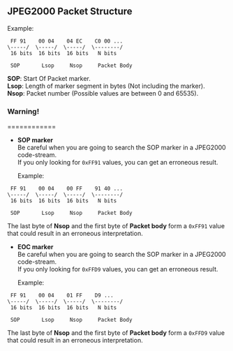 ## JPEG2000 Packet Structure

Example:  

```
 FF 91    00 04    04 EC    C0 00 ...
\-----/  \-----/  \-----/  \--------/
 16 bits  16 bits  16 bits   N bits
 
 SOP       Lsop     Nsop     Packet Body
```

**SOP**: Start Of Packet marker.  
**Lsop**: Length of marker segment in bytes (Not including the marker).  
**Nsop**: Packet number (Possible values are between 0 and 65535).  


### Warning!
============

* **SOP marker**  
Be careful when you are going to search the SOP marker in a JPEG2000 code-stream.  
If you only looking for ```0xFF91``` values, you can get an erroneous result.  

  Example:  

```
 FF 91    00 04    00 FF    91 40 ...
\-----/  \-----/  \-----/  \--------/
 16 bits  16 bits  16 bits   N bits
 
 SOP       Lsop     Nsop     Packet Body
```

The last byte of **Nsop** and the first byte of **Packet body** form a ```0xFF91``` value that could result in an erroneous interpretation.  

* **EOC marker**  
Be careful when you are going to search the SOP marker in a JPEG2000 code-stream.  
If you only looking for ```0xFFD9``` values, you can get an erroneous result.  

  Example:  

```
 FF 91    00 04    01 FF    D9 ...
\-----/  \-----/  \-----/  \--------/
 16 bits  16 bits  16 bits   N bits
 
 SOP       Lsop     Nsop     Packet Body
```

The last byte of **Nsop** and the first byte of **Packet body** form a ```0xFFD9``` value that could result in an erroneous interpretation.  
